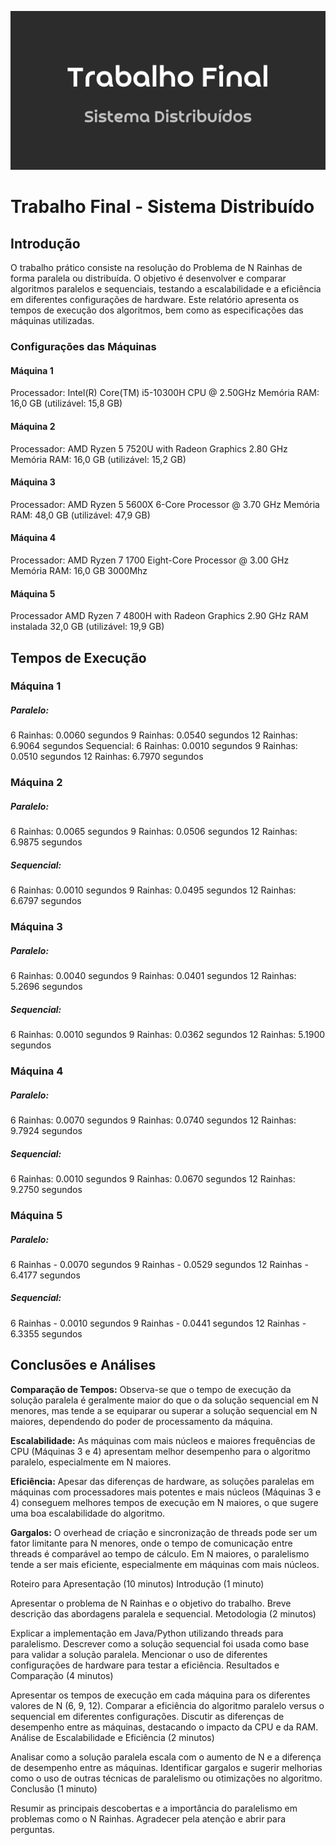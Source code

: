![banner](/Sem%20nome%20(575%20x%20414%20px).png)
# Trabalho Final - Sistema Distribuído

## Introdução
O trabalho prático consiste na resolução do Problema de N Rainhas de forma paralela ou distribuída. O objetivo é desenvolver e comparar algoritmos paralelos e sequenciais, testando a escalabilidade e a eficiência em diferentes configurações de hardware. Este relatório apresenta os tempos de execução dos algoritmos, bem como as especificações das máquinas utilizadas.

### Configurações das Máquinas
#### Máquina 1
Processador: Intel(R) Core(TM) i5-10300H CPU @ 2.50GHz
Memória RAM: 16,0 GB (utilizável: 15,8 GB)

#### Máquina 2
Processador: AMD Ryzen 5 7520U with Radeon Graphics 2.80 GHz
Memória RAM: 16,0 GB (utilizável: 15,2 GB)

#### Máquina 3
Processador: AMD Ryzen 5 5600X 6-Core Processor @ 3.70 GHz
Memória RAM: 48,0 GB (utilizável: 47,9 GB)

#### Máquina 4
Processador: AMD Ryzen 7 1700 Eight-Core Processor @ 3.00 GHz
Memória RAM: 16,0 GB 3000Mhz

#### Máquina 5
Processador   AMD Ryzen 7 4800H with Radeon Graphics 2.90 GHz 
RAM instalada    32,0 GB (utilizável: 19,9 GB)

## Tempos de Execução

### Máquina 1
##### Paralelo:
6 Rainhas: 0.0060 segundos
9 Rainhas: 0.0540 segundos
12 Rainhas: 6.9064 segundos
Sequencial:
6 Rainhas: 0.0010 segundos
9 Rainhas: 0.0510 segundos
12 Rainhas: 6.7970 segundos

### Máquina 2
##### Paralelo:
6 Rainhas: 0.0065 segundos
9 Rainhas: 0.0506 segundos
12 Rainhas: 6.9875 segundos

##### Sequencial:
6 Rainhas: 0.0010 segundos
9 Rainhas: 0.0495 segundos
12 Rainhas: 6.6797 segundos

### Máquina 3
##### Paralelo:
6 Rainhas: 0.0040 segundos
9 Rainhas: 0.0401 segundos
12 Rainhas: 5.2696 segundos

##### Sequencial:
6 Rainhas: 0.0010 segundos
9 Rainhas: 0.0362 segundos
12 Rainhas: 5.1900 segundos

### Máquina 4
##### Paralelo:
6 Rainhas: 0.0070 segundos
9 Rainhas: 0.0740 segundos
12 Rainhas: 9.7924 segundos

##### Sequencial:
6 Rainhas: 0.0010 segundos
9 Rainhas: 0.0670 segundos
12 Rainhas: 9.2750 segundos

### Máquina 5
##### Paralelo:
6 Rainhas - 0.0070 segundos
9 Rainhas - 0.0529 segundos
12 Rainhas - 6.4177 segundos

##### Sequencial:
6 Rainhas - 0.0010 segundos
9 Rainhas - 0.0441 segundos
12 Rainhas - 6.3355 segundos

## Conclusões e Análises
**Comparação de Tempos:** Observa-se que o tempo de execução da solução paralela é geralmente maior do que o da solução sequencial em N menores, mas tende a se equiparar ou superar a solução sequencial em N maiores, dependendo do poder de processamento da máquina.

**Escalabilidade:** As máquinas com mais núcleos e maiores frequências de CPU (Máquinas 3 e 4) apresentam melhor desempenho para o algoritmo paralelo, especialmente em N maiores.

**Eficiência:** Apesar das diferenças de hardware, as soluções paralelas em máquinas com processadores mais potentes e mais núcleos (Máquinas 3 e 4) conseguem melhores tempos de execução em N maiores, o que sugere uma boa escalabilidade do algoritmo.

**Gargalos:** O overhead de criação e sincronização de threads pode ser um fator limitante para N menores, onde o tempo de comunicação entre threads é comparável ao tempo de cálculo. Em N maiores, o paralelismo tende a ser mais eficiente, especialmente em máquinas com mais núcleos.

Roteiro para Apresentação (10 minutos)
Introdução (1 minuto)

Apresentar o problema de N Rainhas e o objetivo do trabalho.
Breve descrição das abordagens paralela e sequencial.
Metodologia (2 minutos)

Explicar a implementação em Java/Python utilizando threads para paralelismo.
Descrever como a solução sequencial foi usada como base para validar a solução paralela.
Mencionar o uso de diferentes configurações de hardware para testar a eficiência.
Resultados e Comparação (4 minutos)

Apresentar os tempos de execução em cada máquina para os diferentes valores de N (6, 9, 12).
Comparar a eficiência do algoritmo paralelo versus o sequencial em diferentes configurações.
Discutir as diferenças de desempenho entre as máquinas, destacando o impacto da CPU e da RAM.
Análise de Escalabilidade e Eficiência (2 minutos)

Analisar como a solução paralela escala com o aumento de N e a diferença de desempenho entre as máquinas.
Identificar gargalos e sugerir melhorias como o uso de outras técnicas de paralelismo ou otimizações no algoritmo.
Conclusão (1 minuto)

Resumir as principais descobertas e a importância do paralelismo em problemas como o N Rainhas.
Agradecer pela atenção e abrir para perguntas.